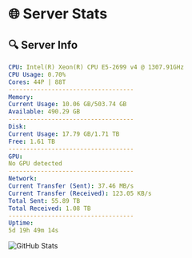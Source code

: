 # 🌐 Server Stats
## 🔍 Server Info
```yaml
CPU: Intel(R) Xeon(R) CPU E5-2699 v4 @ 1307.91GHz
CPU Usage: 0.70%
Cores: 44P | 88T
-----------------------------------
Memory:
Current Usage: 10.06 GB/503.74 GB
Available: 490.29 GB
-----------------------------------
Disk:
Current Usage: 17.79 GB/1.71 TB
Free: 1.61 TB
-----------------------------------
GPU:
No GPU detected
-----------------------------------
Network:
Current Transfer (Sent): 37.46 MB/s
Current Transfer (Received): 123.05 KB/s
Total Sent: 55.89 TB
Total Received: 1.08 TB
-----------------------------------
Uptime:
5d 19h 49m 14s
```
![GitHub Stats](https://img.shields.io/badge/Updated-2025-02-13_18:32:32-blue)